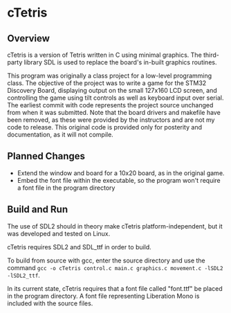 # cTetris

## Overview

cTetris is a version of Tetris written in C using minimal graphics. The
third-party library SDL is used to replace the board's in-built graphics
routines.

This program was originally a class project for a low-level programming class.
The objective of the project was to write a game for the STM32 Discovery Board,
displaying output on the small 127x160 LCD screen, and controlling the game
using tilt controls as well as keyboard input over serial. The earliest commit
with code represents the project source unchanged from when it was submitted.
Note that the board drivers and makefile have been removed, as these were 
provided by the instructors and are not my code to release. This original
code is provided only for posterity and documentation, as it will not compile.

## Planned Changes
- Extend the window and board for a 10x20 board, as in the original game.
- Embed the font file within the executable, so the program won't require a
font file in the program directory

## Build and Run
The use of SDL2 should in theory make cTetris platform-independent, but it was
developed and tested on Linux.

cTetris requires SDL2 and SDL_ttf in order to build.

To build from source with gcc, enter the source directory and use the command 
`gcc -o cTetris control.c main.c graphics.c movement.c -lSDL2 -lSDL2_ttf`.

In its current state, cTetris requires that a font file called "font.ttf" be
placed in the program directory. A font file representing Liberation Mono is
included with the source files.
